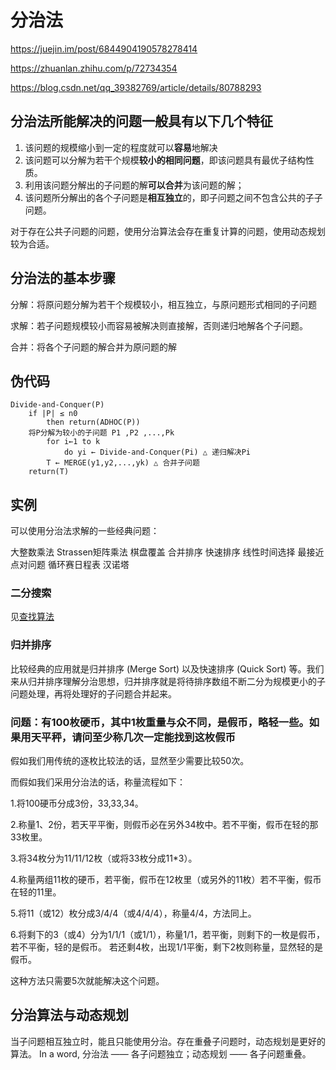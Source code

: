 # 分治法

<https://juejin.im/post/6844904190578278414>

<https://zhuanlan.zhihu.com/p/72734354>

<https://blog.csdn.net/qq_39382769/article/details/80788293>

## 分治法所能解决的问题一般具有以下几个特征

1. 该问题的规模缩小到一定的程度就可以**容易**地解决
2. 该问题可以分解为若干个规模**较小的相同问题**，即该问题具有最优子结构性质。
3. 利用该问题分解出的子问题的解**可以合并**为该问题的解；
4. 该问题所分解出的各个子问题是**相互独立**的，即子问题之间不包含公共的子子问题。

对于存在公共子问题的问题，使用分治算法会存在重复计算的问题，使用动态规划较为合适。

## 分治法的基本步骤

分解：将原问题分解为若干个规模较小，相互独立，与原问题形式相同的子问题

求解：若子问题规模较小而容易被解决则直接解，否则递归地解各个子问题。

合并：将各个子问题的解合并为原问题的解

## 伪代码

```
Divide-and-Conquer(P)
    if |P| ≤ n0
        then return(ADHOC(P))
    将P分解为较小的子问题 P1 ,P2 ,...,Pk
        for i←1 to k
            do yi ← Divide-and-Conquer(Pi) △ 递归解决Pi
        T ← MERGE(y1,y2,...,yk) △ 合并子问题
    return(T)
```

## 实例

可以使用分治法求解的一些经典问题：

大整数乘法
Strassen矩阵乘法
棋盘覆盖
合并排序
快速排序
线性时间选择
最接近点对问题
循环赛日程表
汉诺塔

### 二分搜索

见[查找算法](./search.md)

### 归并排序

比较经典的应用就是归并排序 (Merge Sort) 以及快速排序 (Quick Sort) 等。我们来从归并排序理解分治思想，归并排序就是将待排序数组不断二分为规模更小的子问题处理，再将处理好的子问题合并起来。

### 问题：有100枚硬币，其中1枚重量与众不同，是假币，略轻一些。如果用天平秤，请问至少称几次一定能找到这枚假币

假如我们用传统的逐枚比较法的话，显然至少需要比较50次。

而假如我们采用分治法的话，称量流程如下：

1.将100硬币分成3份，33,33,34。

2.称量1、2份，若天平平衡，则假币必在另外34枚中。若不平衡，假币在轻的那33枚里。

3.将34枚分为11/11/12枚（或将33枚分成11*3）。

4.称量两组11枚的硬币，若平衡，假币在12枚里（或另外的11枚）若不平衡，假币在轻的11里。

5.将11（或12）枚分成3/4/4（或4/4/4），称量4/4，方法同上。

6.将剩下的3（或4）分为1/1/1（或1/1），称量1/1，若平衡，则剩下的一枚是假币，若不平衡，轻的是假币。 若还剩4枚，出现1/1平衡，剩下2枚则称量，显然轻的是假币。

这种方法只需要5次就能解决这个问题。

## 分治算法与动态规划

当子问题相互独立时，能且只能使用分治。存在重叠子问题时，动态规划是更好的算法。 In a word, 分治法 —— 各子问题独立；动态规划 —— 各子问题重叠。

